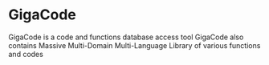 # GigaCode
 GigaCode is a code and functions database access tool
 GigaCode also contains Massive Multi-Domain Multi-Language Library of various functions and codes
